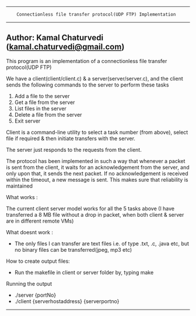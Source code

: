 --------------------------------------------------------------------------------------
		Connectionless file transfer protocol(UDP FTP) Implementation
---------------------------------------------------------------------------------------
Author: Kamal Chaturvedi (kamal.chaturvedi@gmail.com)
---------------------------------------------------------------------------------------
This program is an implementation of a connectionless file transfer protocol(UDP FTP)

We have a client(client/client.c) & a server(server/server.c), and the client sends the following commands to the server to perform these tasks

1. Add a file to the server
2. Get a file from the server
3. List files in the server
4. Delete a file from the server
5. Exit server

Client is a command-line utility to select a task number (from above), select file if required & then initiate transfers with the server.

The server just responds to the requests from the client.

The protocol has been implemented in such a way that whenever a packet is sent from the client, it waits for an acknowledgement from the server, and only upon that, it sends the next packet. If no acknowledgement is received within the timeout, a new message is sent. This makes sure that reliability is maintained

What works :

The current client server model works for all the 5 tasks above (I have transferred a 8 MB file without a drop in packet, when both client & server are in different remote VMs)

What doesnt work :

* The only files I can transfer are text files i.e. of type .txt, .c, .java etc, but no binary files can be transferred(jpeg, mp3 etc)

How to create output files:

* Run the makefile in client or server folder by, typing
	make

Running the output

* ./server {portNo}
* ./client {serverhostaddress} {serverportno}

-------------------------------------------------------------------------------------------
